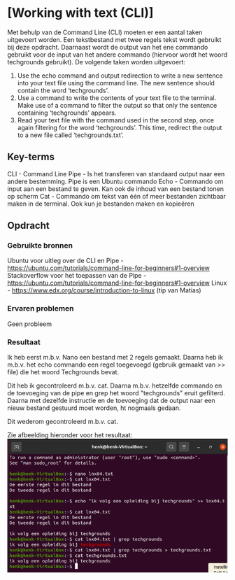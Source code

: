 # [Working with text (CLI)]
Met behulp van de Command Line (CLI) moeten er een aantal taken uitgevoert worden.
Een tekstbestand met twee regels tekst wordt gebruikt bij deze opdracht. Daarnaast wordt de output van het ene commando gebruikt voor de input van het andere commando (hiervoor wordt het woord techgrounds gebruikt).
De volgende taken worden uitgevoert:
1. Use the echo command and output redirection to write a new sentence into your text file using the command line. The new sentence should contain the word ‘techgrounds’.
2. Use a command to write the contents of your text file to the terminal. Make use of a command to filter the output so that only the sentence containing ‘techgrounds’ appears.
3. Read your text file with the command used in the second step, once again filtering for the word ‘techgrounds’. This time, redirect the output to a new file called ‘techgrounds.txt’.


## Key-terms
CLI - Command Line
Pipe - Is het transferen van standaard output naar een andere bestemming. Pipe is een Ubuntu commando
Echo - Commando om input aan een bestand te geven. Kan ook de inhoud van een bestand tonen op scherm
Cat - Commando om tekst van één of meer bestanden zichtbaar maken in de terminal. Ook kun je bestanden maken en kopieëren

## Opdracht
### Gebruikte bronnen
Ubuntu voor uitleg over de CLI en Pipe - https://ubuntu.com/tutorials/command-line-for-beginners#1-overview
Stackoverflow voor het toepassen van de Pipe - https://ubuntu.com/tutorials/command-line-for-beginners#1-overview
Linux - https://www.edx.org/course/introduction-to-linux (tip van Matias)

### Ervaren problemen
Geen probleem

### Resultaat
Ik heb eerst m.b.v. Nano een bestand met 2 regels gemaakt.
Daarna heb ik m.b.v. het echo commando een regel toegevoegd (gebruik gemaakt van >> file) die het woord Techgrounds bevat.

Dit heb ik gecontroleerd m.b.v. cat. Daarna m.b.v. hetzelfde commando en de toevoeging van de pipe en grep het woord "techgrounds" eruit gefilterd. Daarna met dezelfde instructie en de toevoeging dat de output naar een nieuw bestand gestuurd moet worden, ht nogmaals gedaan.

Dit wederom gecontroleerd m.b.v. cat.

Zie afbeelding hieronder voor het resultaat:
![LNX04](../00_includes/lnx-04.png)
